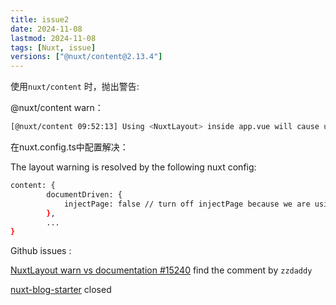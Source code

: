 ```yaml
---
title: issue2
date: 2024-11-08
lastmod: 2024-11-08
tags: [Nuxt, issue]
versions: ["@nuxt/content@2.13.4"]
---
```


使用`nuxt/content` 时，抛出警告:

@nuxt/content warn：

```bash
[@nuxt/content 09:52:13] Using <NuxtLayout> inside app.vue will cause unwanted layout shifting in your application.
```

在nuxt.config.ts中配置解决：

The layout warning is resolved by the following nuxt config: 

```bash
content: {
        documentDriven: {
            injectPage: false // turn off injectPage because we are using our own [...slug].vue
        },
        ...
}
```

Github issues :

[NuxtLayout warn vs documentation #15240](https://github.com/nuxt/nuxt/issues/15240)  find the comment by `zzdaddy`

[nuxt-blog-starter](https://github.com/dan-bowen/nuxt-blog-starter/pull/9) closed


